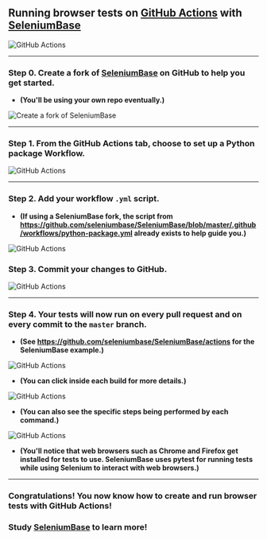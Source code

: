 ## Running browser tests on [GitHub Actions](https://github.com/seleniumbase/SeleniumBase/actions) with [SeleniumBase](https://github.com/seleniumbase/SeleniumBase)

![](https://seleniumbase.github.io/cdn/img/gha/github_workflows_7.png "GitHub Actions")

----------

### Step 0. Create a fork of [SeleniumBase](https://github.com/seleniumbase/SeleniumBase) on GitHub to help you get started.

* **(You'll be using your own repo eventually.)**

![](https://seleniumbase.github.io/cdn/img/gha/github_workflows_2.png "Create a fork of SeleniumBase")

----------

### Step 1. From the GitHub Actions tab, choose to set up a Python package Workflow.

![](https://seleniumbase.github.io/cdn/img/gha/github_workflows_1.png "GitHub Actions")

----------

### Step 2. Add your workflow ``.yml`` script.

* **(If using a SeleniumBase fork, the script from https://github.com/seleniumbase/SeleniumBase/blob/master/.github/workflows/python-package.yml already exists to help guide you.)**

![](https://seleniumbase.github.io/cdn/img/gha/github_workflows_9.png "GitHub Actions")

### Step 3. Commit your changes to GitHub.

![](https://seleniumbase.github.io/cdn/img/gha/github_workflows_4.png "GitHub Actions")

----------

### Step 4. Your tests will now run on every pull request and on every commit to the ``master`` branch.

* **(See https://github.com/seleniumbase/SeleniumBase/actions for the SeleniumBase example.)**

![](https://seleniumbase.github.io/cdn/img/gha/github_workflows_5.png "GitHub Actions")

* **(You can click inside each build for more details.)**

![](https://seleniumbase.github.io/cdn/img/gha/github_workflows_6.png "GitHub Actions")

* **(You can also see the specific steps being performed by each command.)**

![](https://seleniumbase.github.io/cdn/img/gha/github_workflows_7.png "GitHub Actions")

* **(You'll notice that web browsers such as Chrome and Firefox get installed for tests to use. SeleniumBase uses pytest for running tests while using Selenium to interact with web browsers.)**

----------

### Congratulations! You now know how to create and run browser tests with GitHub Actions!

### **Study [SeleniumBase](https://github.com/seleniumbase/SeleniumBase) to learn more!**

